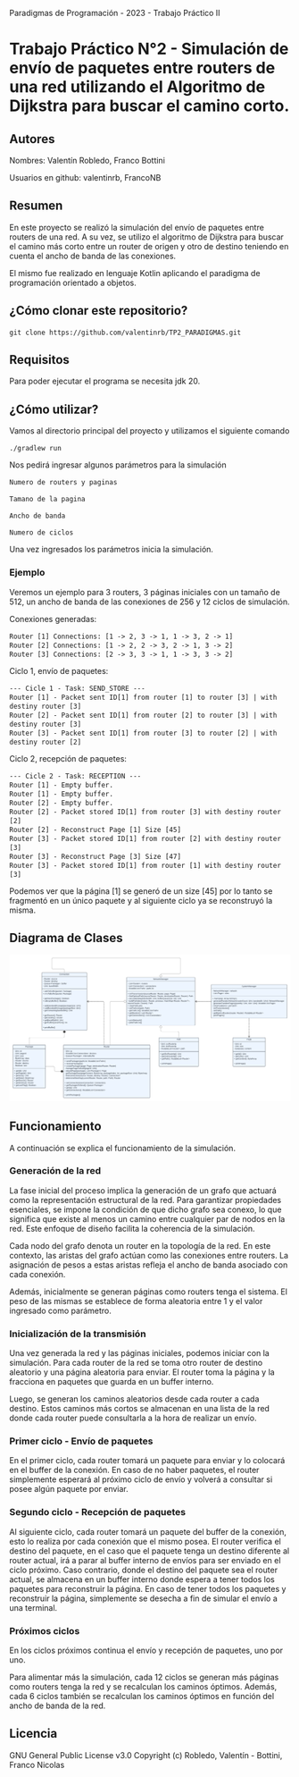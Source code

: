 Paradigmas de Programación - 2023 - Trabajo Práctico II

# Trabajo Práctico N°2 - Simulación de envío de paquetes entre routers de una red utilizando el Algoritmo de Dijkstra para buscar el camino corto.

## Autores

Nombres: Valentín Robledo, Franco Bottini

Usuarios en github: valentinrb, FrancoNB

## Resumen

En este proyecto se realizó la simulación del envío de paquetes entre routers de una red. A su vez, se utilizo el algoritmo de Dijkstra para buscar el camino más corto entre un router de origen y otro de destino teniendo en cuenta el ancho de banda de las conexiones.

El mismo fue realizado en lenguaje Kotlin aplicando el paradigma de programación orientado a objetos.

## ¿Cómo clonar este repositorio?

```console
git clone https://github.com/valentinrb/TP2_PARADIGMAS.git
```

## Requisitos

Para poder ejecutar el programa se necesita jdk 20.

## ¿Cómo utilizar?

Vamos al directorio principal del proyecto y utilizamos el siguiente comando

```console
./gradlew run
```

Nos pedirá ingresar algunos parámetros para la simulación

```console
Numero de routers y paginas
```

```console
Tamano de la pagina
```

```console
Ancho de banda
```

```console
Numero de ciclos
```

Una vez ingresados los parámetros inicia la simulación.

### Ejemplo

Veremos un ejemplo para 3 routers, 3 páginas iniciales con un tamaño de 512, un ancho de banda de las conexiones de 256 y 12 ciclos de simulación.

Conexiones generadas:

```console
Router [1] Connections: [1 -> 2, 3 -> 1, 1 -> 3, 2 -> 1]
Router [2] Connections: [1 -> 2, 2 -> 3, 2 -> 1, 3 -> 2]
Router [3] Connections: [2 -> 3, 3 -> 1, 1 -> 3, 3 -> 2]
```

Ciclo 1, envío de paquetes:

```console
--- Cicle 1 - Task: SEND_STORE ---
Router [1] - Packet sent ID[1] from router [1] to router [3] | with destiny router [3]
Router [2] - Packet sent ID[1] from router [2] to router [3] | with destiny router [3]
Router [3] - Packet sent ID[1] from router [3] to router [2] | with destiny router [2]
```

Ciclo 2, recepción de paquetes:

```console
--- Cicle 2 - Task: RECEPTION ---
Router [1] - Empty buffer.
Router [1] - Empty buffer.
Router [2] - Empty buffer.
Router [2] - Packet stored ID[1] from router [3] with destiny router [2]
Router [2] - Reconstruct Page [1] Size [45]
Router [3] - Packet stored ID[1] from router [2] with destiny router [3]
Router [3] - Reconstruct Page [3] Size [47]
Router [3] - Packet stored ID[1] from router [1] with destiny router [3]
```

Podemos ver que la página [1] se generó de un size [45] por lo tanto se fragmentó en un único paquete y al siguiente ciclo ya se reconstruyó la misma.

## Diagrama de Clases

![TP2_PARADIGMAS_UML_CLASS.png](img/TP2_PARADIGMAS_UML_CLASS.png)

## Funcionamiento

A continuación se explica el funcionamiento de la simulación.

### Generación de la red

La fase inicial del proceso implica la generación de un grafo que actuará como la representación estructural de la red. Para garantizar propiedades esenciales, se impone la condición de que dicho grafo sea conexo, lo que significa que existe al menos un camino entre cualquier par de nodos en la red. Este enfoque de diseño facilita la coherencia de la simulación.

Cada nodo del grafo denota un router en la topología de la red. En este contexto, las aristas del grafo actúan como las conexiones entre routers. La asignación de pesos a estas aristas refleja el ancho de banda asociado con cada conexión.

Además, inicialmente se generan páginas como routers tenga el sistema. El peso de las mismas se establece de forma aleatoria entre 1 y el valor ingresado como parámetro.

### Inicialización de la transmisión

Una vez generada la red y las páginas iniciales, podemos iniciar con la simulación. Para cada router de la red se toma otro router de destino aleatorio y una página aleatoria para enviar. El router toma la página y la fracciona en paquetes que guarda en un buffer interno.

Luego, se generan los caminos aleatorios desde cada router a cada destino. Estos caminos más cortos se almacenan en una lista de la red donde cada router puede consultarla a la hora de realizar un envío.


### Primer ciclo - Envío de paquetes

En el primer ciclo, cada router tomará un paquete para enviar y lo colocará en el buffer de la conexión. En caso de no haber paquetes, el router simplemente esperará al próximo ciclo de envío y volverá a consultar si posee algún paquete por enviar.

### Segundo ciclo - Recepción de paquetes

Al siguiente ciclo, cada router tomará un paquete del buffer de la conexión, esto lo realiza por cada conexión que el mismo posea. El router verifica el destino del paquete, en el caso que el paquete tenga un destino diferente al router actual, irá a parar al buffer interno de envíos para ser enviado en el ciclo próximo. Caso contrario, donde el destino del paquete sea el router actual, se almacena en un buffer interno donde espera a tener todos los paquetes para reconstruir la página. En caso de tener todos los paquetes y reconstruir la página, simplemente se desecha a fin de simular el envío a una terminal.

### Próximos ciclos

En los ciclos próximos continua el envío y recepción de paquetes, uno por uno.

Para alimentar más la simulación, cada 12 ciclos se generan más páginas como routers tenga la red y se recalculan los caminos óptimos. Además, cada 6 ciclos también se recalculan los caminos óptimos en función del ancho de banda de la red.

## Licencia

GNU General Public License v3.0 Copyright (c) Robledo, Valentín - Bottini, Franco Nicolas